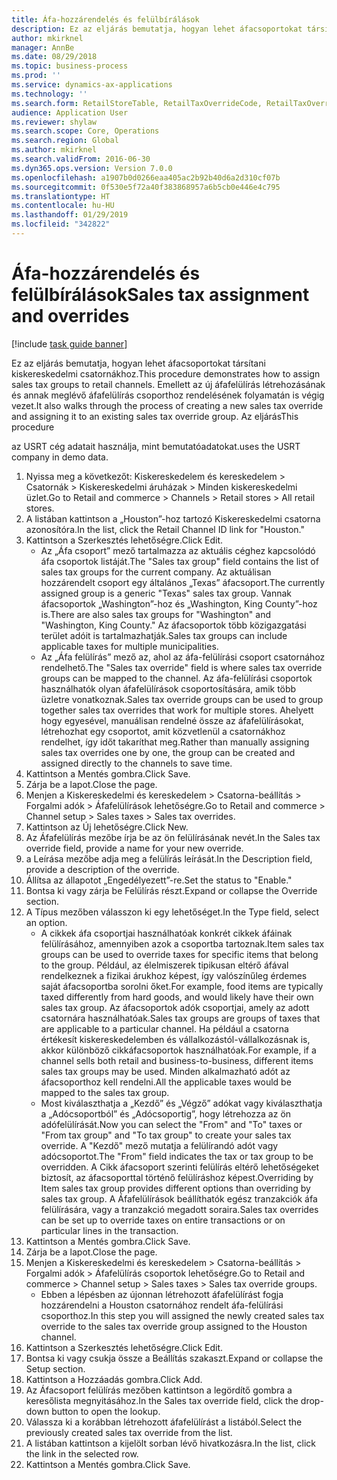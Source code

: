 ```yaml
---
title: Áfa-hozzárendelés és felülbírálások
description: Ez az eljárás bemutatja, hogyan lehet áfacsoportokat társítani kiskereskedelmi csatornákhoz.
author: mkirknel
manager: AnnBe
ms.date: 08/29/2018
ms.topic: business-process
ms.prod: ''
ms.service: dynamics-ax-applications
ms.technology: ''
ms.search.form: RetailStoreTable, RetailTaxOverrideCode, RetailTaxOverrideGroup
audience: Application User
ms.reviewer: shylaw
ms.search.scope: Core, Operations
ms.search.region: Global
ms.author: mkirknel
ms.search.validFrom: 2016-06-30
ms.dyn365.ops.version: Version 7.0.0
ms.openlocfilehash: a1907b0d0266eaa405ac2b92b40d6a2d310cf07b
ms.sourcegitcommit: 0f530e5f72a40f383868957a6b5cb0e446e4c795
ms.translationtype: HT
ms.contentlocale: hu-HU
ms.lasthandoff: 01/29/2019
ms.locfileid: "342822"
---
```

# <a name="sales-tax-assignment-and-overrides"></a><span data-ttu-id="6200a-103">Áfa-hozzárendelés és felülbírálások</span><span class="sxs-lookup"><span data-stu-id="6200a-103">Sales tax assignment and overrides</span></span>

[!include [task guide banner](../../includes/task-guide-banner.md)]

<span data-ttu-id="6200a-104">Ez az eljárás bemutatja, hogyan lehet áfacsoportokat társítani kiskereskedelmi csatornákhoz.</span><span class="sxs-lookup"><span data-stu-id="6200a-104">This procedure demonstrates how to assign sales tax groups to retail channels.</span></span> <span data-ttu-id="6200a-105">Emellett az új áfafelülírás létrehozásának és annak meglévő áfafelülírás csoporthoz rendelésének folyamatán is végig vezet.</span><span class="sxs-lookup"><span data-stu-id="6200a-105">It also walks through the process of creating a new sales tax override and assigning it to an existing sales tax override group.</span></span> <span data-ttu-id="6200a-106">Az eljárás</span><span class="sxs-lookup"><span data-stu-id="6200a-106">This procedure</span></span>

<span data-ttu-id="6200a-107">az USRT cég adatait használja, mint bemutatóadatokat.</span><span class="sxs-lookup"><span data-stu-id="6200a-107">uses the USRT company in demo data.</span></span>

1. <span data-ttu-id="6200a-108">Nyissa meg a következőt: Kiskereskedelem és kereskedelem > Csatornák > Kiskereskedelmi áruházak > Minden kiskereskedelmi üzlet.</span><span class="sxs-lookup"><span data-stu-id="6200a-108">Go to Retail and commerce > Channels > Retail stores > All retail stores.</span></span>
2. <span data-ttu-id="6200a-109">A listában kattintson a „Houston”-hoz tartozó Kiskereskedelmi csatorna azonosítóra.</span><span class="sxs-lookup"><span data-stu-id="6200a-109">In the list, click the Retail Channel ID link for "Houston."</span></span>
3. <span data-ttu-id="6200a-110">Kattintson a Szerkesztés lehetőségre.</span><span class="sxs-lookup"><span data-stu-id="6200a-110">Click Edit.</span></span>
    * <span data-ttu-id="6200a-111">Az „Áfa csoport” mező tartalmazza az aktuális céghez kapcsolódó áfa csoportok listáját.</span><span class="sxs-lookup"><span data-stu-id="6200a-111">The "Sales tax group" field contains the list of sales tax groups for the current company.</span></span> <span data-ttu-id="6200a-112">Az aktuálisan hozzárendelt csoport egy általános „Texas” áfacsoport.</span><span class="sxs-lookup"><span data-stu-id="6200a-112">The currently assigned group is a generic "Texas" sales tax group.</span></span> <span data-ttu-id="6200a-113">Vannak áfacsoportok „Washington”-hoz és „Washington, King County”-hoz is.</span><span class="sxs-lookup"><span data-stu-id="6200a-113">There are also sales tax groups for "Washington" and "Washington, King County."</span></span> <span data-ttu-id="6200a-114">Az áfacsoportok több közigazgatási terület adóit is tartalmazhatják.</span><span class="sxs-lookup"><span data-stu-id="6200a-114">Sales tax groups can include applicable taxes for multiple municipalities.</span></span>  
    * <span data-ttu-id="6200a-115">Az „Áfa felülírás” mező az, ahol az áfa-felülírási csoport csatornához rendelhető.</span><span class="sxs-lookup"><span data-stu-id="6200a-115">The "Sales tax override" field is where sales tax override groups can be mapped to the channel.</span></span> <span data-ttu-id="6200a-116">Az áfa-felülírási csoportok használhatók olyan áfafelülírások csoportosítására, amik több üzletre vonatkoznak.</span><span class="sxs-lookup"><span data-stu-id="6200a-116">Sales tax override groups can be used to group together sales tax overrides that work for multiple stores.</span></span> <span data-ttu-id="6200a-117">Ahelyett hogy egyesével, manuálisan rendelné össze az áfafelülírásokat, létrehozhat egy csoportot, amit közvetlenül a csatornákhoz rendelhet, így időt takaríthat meg.</span><span class="sxs-lookup"><span data-stu-id="6200a-117">Rather than manually assigning sales tax overrides one by one, the group can be created and assigned directly to the channels to save time.</span></span>  
4. <span data-ttu-id="6200a-118">Kattintson a Mentés gombra.</span><span class="sxs-lookup"><span data-stu-id="6200a-118">Click Save.</span></span>
5. <span data-ttu-id="6200a-119">Zárja be a lapot.</span><span class="sxs-lookup"><span data-stu-id="6200a-119">Close the page.</span></span>
6. <span data-ttu-id="6200a-120">Menjen a Kiskereskedelmi és kereskedelem > Csatorna-beállítás > Forgalmi adók > Áfafelülírások lehetőségre.</span><span class="sxs-lookup"><span data-stu-id="6200a-120">Go to Retail and commerce > Channel setup > Sales taxes > Sales tax overrides.</span></span>
7. <span data-ttu-id="6200a-121">Kattintson az Új lehetőségre.</span><span class="sxs-lookup"><span data-stu-id="6200a-121">Click New.</span></span>
8. <span data-ttu-id="6200a-122">Az Áfafelülírás mezőbe írja be az ön felülírásának nevét.</span><span class="sxs-lookup"><span data-stu-id="6200a-122">In the Sales tax override field, provide a name for your new override.</span></span>
9. <span data-ttu-id="6200a-123">a Leírása mezőbe adja meg a felülírás leírását.</span><span class="sxs-lookup"><span data-stu-id="6200a-123">In the Description field, provide a description of the override.</span></span>
10. <span data-ttu-id="6200a-124">Állítsa az állapotot „Engedélyezett”-re.</span><span class="sxs-lookup"><span data-stu-id="6200a-124">Set the status to "Enable."</span></span>
11. <span data-ttu-id="6200a-125">Bontsa ki vagy zárja be Felülírás részt.</span><span class="sxs-lookup"><span data-stu-id="6200a-125">Expand or collapse the Override section.</span></span>
12. <span data-ttu-id="6200a-126">A Típus mezőben válasszon ki egy lehetőséget.</span><span class="sxs-lookup"><span data-stu-id="6200a-126">In the Type field, select an option.</span></span>
    * <span data-ttu-id="6200a-127">A cikkek áfa csoportjai használhatóak konkrét cikkek áfáinak felülírásához, amennyiben azok a csoportba tartoznak.</span><span class="sxs-lookup"><span data-stu-id="6200a-127">Item sales tax groups can be used to override taxes for specific items that belong to the group.</span></span> <span data-ttu-id="6200a-128">Például, az élelmiszerek tipikusan eltérő áfával rendelkeznek a fizikai árukhoz képest, így valószínűleg érdemes saját áfacsoportba sorolni őket.</span><span class="sxs-lookup"><span data-stu-id="6200a-128">For example, food items are typically taxed differently from hard goods, and would likely have their own sales tax group.</span></span>     <span data-ttu-id="6200a-129">Az áfacsoportok adók csoportjai, amely az adott csatornára használhatóak.</span><span class="sxs-lookup"><span data-stu-id="6200a-129">Sales tax groups are groups of taxes that are applicable to a particular channel.</span></span> <span data-ttu-id="6200a-130">Ha például a csatorna értékesít kiskereskedelemben és vállalkozástól-vállalkozásnak is, akkor különböző cikkáfacsoportok használhatóak.</span><span class="sxs-lookup"><span data-stu-id="6200a-130">For example, if a channel sells both retail and business-to-business, different items sales tax groups may be used.</span></span> <span data-ttu-id="6200a-131">Minden alkalmazható adót az áfacsoporthoz kell rendelni.</span><span class="sxs-lookup"><span data-stu-id="6200a-131">All the applicable taxes would be mapped to the sales tax group.</span></span>  
    * <span data-ttu-id="6200a-132">Most kiválaszthatja a „Kezdő” és „Végző” adókat vagy kiválaszthatja a „Adócsoportból” és „Adócsoportig”, hogy létrehozza az ön adófelülírását.</span><span class="sxs-lookup"><span data-stu-id="6200a-132">Now you can select the "From" and "To" taxes or "From tax group" and "To tax group" to create your sales tax override.</span></span>    <span data-ttu-id="6200a-133">A "Kezdő" mező mutatja a felülírandó adót vagy adócsoportot.</span><span class="sxs-lookup"><span data-stu-id="6200a-133">The "From" field indicates the tax or tax group to be overridden.</span></span> <span data-ttu-id="6200a-134">A Cikk áfacsoport szerinti felülírás eltérő lehetőségeket biztosít, az áfacsoporttal történő felülíráshoz képest.</span><span class="sxs-lookup"><span data-stu-id="6200a-134">Overriding by Item sales tax group provides different options than overriding by sales tax group.</span></span>    <span data-ttu-id="6200a-135">A Áfafelülírások beállíthatók egész tranzakciók áfa felülírására, vagy a tranzakció megadott soraira.</span><span class="sxs-lookup"><span data-stu-id="6200a-135">Sales tax overrides can be set up to override taxes on entire transactions or on particular lines in the transaction.</span></span>  
13. <span data-ttu-id="6200a-136">Kattintson a Mentés gombra.</span><span class="sxs-lookup"><span data-stu-id="6200a-136">Click Save.</span></span>
14. <span data-ttu-id="6200a-137">Zárja be a lapot.</span><span class="sxs-lookup"><span data-stu-id="6200a-137">Close the page.</span></span>
15. <span data-ttu-id="6200a-138">Menjen a Kiskereskedelmi és kereskedelem > Csatorna-beállítás > Forgalmi adók > Áfafelülírás csoportok lehetőségre.</span><span class="sxs-lookup"><span data-stu-id="6200a-138">Go to Retail and commerce > Channel setup > Sales taxes > Sales tax override groups.</span></span>
    * <span data-ttu-id="6200a-139">Ebben a lépésben az újonnan létrehozott áfafelülírást fogja hozzárendelni a Houston csatornához rendelt áfa-felülírási csoporthoz.</span><span class="sxs-lookup"><span data-stu-id="6200a-139">In this step you will assigned the newly created sales tax override to the sales tax override group assigned to the Houston channel.</span></span>  
16. <span data-ttu-id="6200a-140">Kattintson a Szerkesztés lehetőségre.</span><span class="sxs-lookup"><span data-stu-id="6200a-140">Click Edit.</span></span>
17. <span data-ttu-id="6200a-141">Bontsa ki vagy csukja össze a Beállítás szakaszt.</span><span class="sxs-lookup"><span data-stu-id="6200a-141">Expand or collapse the Setup section.</span></span>
18. <span data-ttu-id="6200a-142">Kattintson a Hozzáadás gombra.</span><span class="sxs-lookup"><span data-stu-id="6200a-142">Click Add.</span></span>
19. <span data-ttu-id="6200a-143">Az Áfacsoport felülírás mezőben kattintson a legördítő gombra a keresőlista megnyitásához.</span><span class="sxs-lookup"><span data-stu-id="6200a-143">In the Sales tax override field, click the drop-down button to open the lookup.</span></span>
20. <span data-ttu-id="6200a-144">Válassza ki a korábban létrehozott áfafelülírást a listából.</span><span class="sxs-lookup"><span data-stu-id="6200a-144">Select the previously created sales tax override from the list.</span></span>
21. <span data-ttu-id="6200a-145">A listában kattintson a kijelölt sorban lévő hivatkozásra.</span><span class="sxs-lookup"><span data-stu-id="6200a-145">In the list, click the link in the selected row.</span></span>
22. <span data-ttu-id="6200a-146">Kattintson a Mentés gombra.</span><span class="sxs-lookup"><span data-stu-id="6200a-146">Click Save.</span></span>

